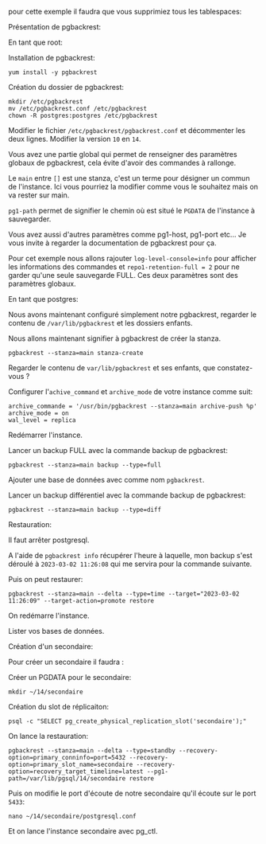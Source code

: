 pour cette exemple il faudra que vous supprimiez tous les tablespaces:

Présentation de pgbackrest:

En tant que root:

Installation de pgbackrest:

```
yum install -y pgbackrest
```

Création du dossier de pgbackrest:

```
mkdir /etc/pgbackrest
mv /etc/pgbackrest.conf /etc/pgbackrest
chown -R postgres:postgres /etc/pgbackrest
```

Modifier le fichier `/etc/pgbackrest/pgbackrest.conf` et décommenter les deux lignes. Modifier la version `10` en `14`.

Vous avez une partie global qui permet de renseigner des paramètres globaux de pgbackrest, cela évite d'avoir des commandes à rallonge.

Le `main` entre `[]` est une stanza, c'est un terme pour désigner un commun de l'instance. Ici vous pourriez la modifier comme vous le souhaitez mais on va rester sur main.

`pg1-path` permet de signifier le chemin où est situé le `PGDATA` de l'instance à sauvegarder.

Vous avez aussi d'autres paramètres comme pg1-host, pg1-port etc... Je vous invite à regarder la documentation de pgbackrest pour ça.

Pour cet exemple nous allons rajouter `log-level-console=info` pour afficher les informations des commandes et `repo1-retention-full = 2` pour ne garder qu'une seule sauvegarde FULL. Ces deux paramètres sont des paramètres globaux.

En tant que postgres:

Nous avons maintenant configuré simplement notre pgbackrest, regarder le contenu de `/var/lib/pgbackrest` et les dossiers enfants.

Nous allons maintenant signifier à pgbackrest de créer la stanza.

```
pgbackrest --stanza=main stanza-create
```

Regarder le contenu de `var/lib/pgbackrest` et ses enfants, que constatez-vous ?

Configurer l'`achive_command` et `archive_mode` de votre instance comme suit:

```
archive_commande = '/usr/bin/pgbackrest --stanza=main archive-push %p'
archive_mode = on
wal_level = replica
```

Redémarrer l'instance.

Lancer un backup FULL avec la commande backup de pgbackrest:

```
pgbackrest --stanza=main backup --type=full
```

Ajouter une base de données avec comme nom `pgbackrest`.

Lancer un backup différentiel avec la commande backup de pgbackrest:

```
pgbackrest --stanza=main backup --type=diff
```

Restauration:

Il faut arrêter postgresql.

A l'aide de `pgbackrest info` récupérer l'heure à laquelle, mon backup s'est déroulé à `2023-03-02 11:26:08` qui me servira pour la commande suivante.

Puis on peut restaurer:

```
pgbackrest --stanza=main --delta --type=time --target="2023-03-02 11:26:09" --target-action=promote restore 
```

On redémarre l'instance.

Lister vos bases de données.

Création d'un secondaire:

Pour créer un secondaire il faudra :

Créer un PGDATA pour le secondaire:

```
mkdir ~/14/secondaire
```

Création du slot de réplicaiton:

```
psql -c "SELECT pg_create_physical_replication_slot('secondaire');"
```

On lance la restauration:

```
pgbackrest --stanza=main --delta --type=standby --recovery-option=primary_conninfo=port=5432 --recovery-option=primary_slot_name=secondaire --recovery-option=recovery_target_timeline=latest --pg1-path=/var/lib/pgsql/14/secondaire restore
```

Puis on modifie le port d'écoute de notre secondaire qu'il écoute sur le port `5433`:

```
nano ~/14/secondaire/postgresql.conf
```

Et on lance l'instance secondaire avec pg_ctl.
